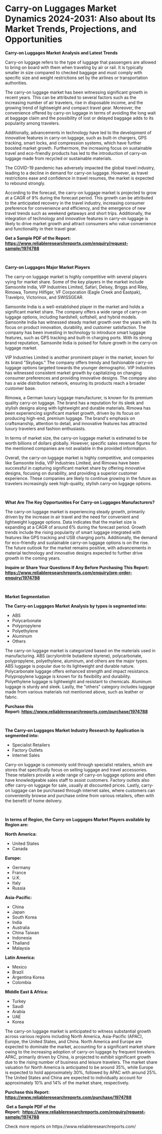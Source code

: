 <p><h1>Carry-on Luggages Market Dynamics 2024-2031: Also about Its Market Trends, Projections, and Opportunities</h1></p><p><strong>Carry-on Luggages Market Analysis and Latest Trends</strong></p>
<p><p>Carry-on luggage refers to the type of luggage that passengers are allowed to bring on board with them when traveling by air or rail. It is typically smaller in size compared to checked baggage and must comply with specific size and weight restrictions set by the airlines or transportation authorities.</p><p>The carry-on luggage market has been witnessing significant growth in recent years. This can be attributed to several factors such as the increasing number of air travelers, rise in disposable income, and the growing trend of lightweight and compact travel gear. Moreover, the convenience offered by carry-on luggage in terms of avoiding the long wait at baggage claim and the possibility of lost or delayed baggage adds to its popularity among travelers.</p><p>Additionally, advancements in technology have led to the development of innovative features in carry-on luggage, such as built-in chargers, GPS tracking, smart locks, and compression systems, which have further boosted market growth. Furthermore, the increasing focus on sustainable travel and eco-friendly products has led to the introduction of carry-on luggage made from recycled or sustainable materials.</p><p>The COVID-19 pandemic has adversely impacted the global travel industry, leading to a decline in demand for carry-on luggage. However, as travel restrictions ease and confidence in travel resumes, the market is expected to rebound strongly.</p><p>According to the forecast, the carry-on luggage market is projected to grow at a CAGR of 9% during the forecast period. This growth can be attributed to the anticipated recovery in the travel industry, increasing consumer preference for convenience and efficiency, and the emergence of new travel trends such as weekend getaways and short trips. Additionally, the integration of technology and innovative features in carry-on luggage is likely to drive market growth and attract consumers who value convenience and functionality in their travel gear.</p></p>
<p><strong>Get a Sample PDF of the Report:&nbsp; <a href="https://www.reliableresearchreports.com/enquiry/request-sample/1974788">https://www.reliableresearchreports.com/enquiry/request-sample/1974788</a></strong></p>
<p>&nbsp;</p>
<p><strong>Carry-on Luggages Major Market Players</strong></p>
<p><p>The carry-on luggage market is highly competitive with several players vying for market share. Some of the key players in the market include Samsonite India, VIP Industries Limited, Safari, Delsey, Briggs and Riley, Rimowa, Tommy Hilfiger, VF Corporation (Eagle Creek and Eastpak), Travelpro, Victorinox, and SWISSGEAR.</p><p>Samsonite India is a well-established player in the market and holds a significant market share. The company offers a wide range of carry-on luggage options, including hardshell, softshell, and hybrid models. Samsonite India has witnessed steady market growth over the years with its focus on product innovation, durability, and customer satisfaction. The company has been investing in technology to introduce smart luggage features, such as GPS tracking and built-in charging ports. With its strong brand reputation, Samsonite India is poised for future growth in the carry-on luggage market.</p><p>VIP Industries Limited is another prominent player in the market, known for its brand "Skybags." The company offers trendy and fashionable carry-on luggage options targeted towards the younger demographic. VIP Industries has witnessed consistent market growth by capitalizing on changing consumer preferences and providing innovative designs. The company also has a wide distribution network, ensuring its products reach a broader customer base.</p><p>Rimowa, a German luxury luggage manufacturer, is known for its premium quality carry-on luggage. The brand has a reputation for its sleek and stylish designs along with lightweight and durable materials. Rimowa has been experiencing significant market growth, driven by its focus on producing high-end, premium luggage. The brand's emphasis on craftsmanship, attention to detail, and innovative features has attracted luxury travelers and fashion enthusiasts.</p><p>In terms of market size, the carry-on luggage market is estimated to be worth billions of dollars globally. However, specific sales revenue figures for the mentioned companies are not available in the provided information.</p><p>Overall, the carry-on luggage market is highly competitive, and companies like Samsonite India, VIP Industries Limited, and Rimowa have been successful in capturing significant market share by offering innovative designs, focusing on durability, and providing a superior customer experience. These companies are likely to continue growing in the future as travelers increasingly seek high-quality, stylish carry-on luggage options.</p></p>
<p>&nbsp;</p>
<p><strong>What Are The Key Opportunities For Carry-on Luggages Manufacturers?</strong></p>
<p><p>The carry-on luggage market is experiencing steady growth, primarily driven by the increase in air travel and the need for convenient and lightweight luggage options. Data indicates that the market size is expanding at a CAGR of around 6% during the forecast period. Growth trends include the rising popularity of smart luggage integrated with features like GPS tracking and USB charging ports. Additionally, the demand for eco-friendly and sustainable carry-on luggage options is on the rise. The future outlook for the market remains positive, with advancements in material technology and innovative designs expected to further drive growth in the coming years.</p></p>
<p><strong>Inquire or Share Your Questions If Any Before Purchasing This Report: <a href="https://www.reliableresearchreports.com/enquiry/pre-order-enquiry/1974788">https://www.reliableresearchreports.com/enquiry/pre-order-enquiry/1974788</a></strong></p>
<p>&nbsp;</p>
<p><strong>Market Segmentation</strong></p>
<p><strong>The Carry-on Luggages Market Analysis by types is segmented into:</strong></p>
<p><ul><li>ABS</li><li>Polycarbonate</li><li>Polypropylene</li><li>Polyethylene</li><li>Aluminum</li><li>Others</li></ul></p>
<p><p>The carry-on luggage market is categorized based on the materials used in manufacturing. ABS (acrylonitrile butadiene styrene), polycarbonate, polypropylene, polyethylene, aluminum, and others are the major types. ABS luggage is popular due to its lightweight and durable nature. Polycarbonate luggage offers enhanced strength and impact resistance. Polypropylene luggage is known for its flexibility and durability. Polyethylene luggage is lightweight and resistant to chemicals. Aluminum luggage is sturdy and sleek. Lastly, the "others" category includes luggage made from various materials not mentioned above, such as leather or fabric.</p></p>
<p><strong>Purchase this Report:&nbsp;<a href="https://www.reliableresearchreports.com/purchase/1974788">https://www.reliableresearchreports.com/purchase/1974788</a></strong></p>
<p>&nbsp;</p>
<p><strong>The Carry-on Luggages Market Industry Research by Application is segmented into:</strong></p>
<p><ul><li>Specialist Retailers</li><li>Factory Outlets</li><li>Internet Sales</li></ul></p>
<p><p>Carry-on luggage is commonly sold through specialist retailers, which are stores that specifically focus on selling luggage and travel accessories. These retailers provide a wide range of carry-on luggage options and often have knowledgeable sales staff to assist customers. Factory outlets also offer carry-on luggage for sale, usually at discounted prices. Lastly, carry-on luggage can be purchased through internet sales, where customers can conveniently browse and purchase online from various retailers, often with the benefit of home delivery.</p></p>
<p>&nbsp;</p>
<p><strong>In terms of Region, the Carry-on Luggages Market Players available by Region are:</strong></p>
<p>
    <p> <strong> North America: </strong>
        <ul>
            <li>United States</li>
            <li>Canada</li>
        </ul>
        </p> 
    <p> <strong> Europe: </strong>
        <ul>
            <li>Germany</li>
            <li>France</li>
            <li>U.K.</li>
            <li>Italy</li>
            <li>Russia</li>
        </ul>
        </p> 
    <p> <strong> Asia-Pacific: </strong>
        <ul>
            <li>China</li>
            <li>Japan</li>
            <li>South Korea</li>
            <li>India</li>
            <li>Australia</li>
            <li>China Taiwan</li>
            <li>Indonesia</li>
            <li>Thailand</li>
            <li>Malaysia</li>
        </ul>
        </p> 
    <p> <strong> Latin America: </strong>
        <ul>
            <li>Mexico</li>
            <li>Brazil</li>
            <li>Argentina Korea</li>
            <li>Colombia</li>
        </ul>
        </p> 
    <p> <strong> Middle East & Africa: </strong>
        <ul>
            <li>Turkey</li>
            <li>Saudi</li>
            <li>Arabia</li>
            <li>UAE</li>
            <li>Korea</li>
        </ul>
    </p>
    </p>
<p><p>The carry-on luggage market is anticipated to witness substantial growth across various regions including North America, Asia-Pacific (APAC), Europe, the United States, and China. North America and Europe are expected to dominate the market, accounting for a significant market share owing to the increasing adoption of carry-on luggage by frequent travelers. APAC, primarily driven by China, is projected to exhibit significant growth due to the rising number of business and leisure travelers. The market share valuation for North America is anticipated to be around 35%, while Europe is expected to hold approximately 30%, followed by APAC with around 25%. The United States and China are expected to individually account for approximately 10% and 14% of the market share, respectively.</p></p>
<p><strong>Purchase this Report: <a href="https://www.reliableresearchreports.com/purchase/1974788">https://www.reliableresearchreports.com/purchase/1974788</a></strong></p>
<p>&nbsp;<strong>Get a Sample PDF of the Report:&nbsp;&nbsp;<a href="https://www.reliableresearchreports.com/enquiry/request-sample/1974788">https://www.reliableresearchreports.com/enquiry/request-sample/1974788</a></strong></p>
<p><strong></strong></p>
<p>Check more reports on https://www.reliableresearchreports.com/</p>